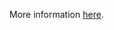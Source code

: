 More information [here](https://docs.bridgecrew.io/docs/ensure-docker-from-alias-is-unique-for-multistage-builds).
